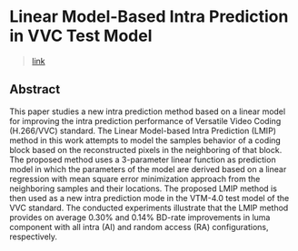 # Linear Model-Based Intra Prediction in VVC Test Model
> [link](https://ieeexplore.ieee.org/document/9054405)

## Abstract
This paper studies a new intra prediction method based on a linear model for improving the intra prediction performance of Versatile Video Coding (H.266/VVC) standard. The Linear Model-based Intra Prediction (LMIP) method in this work attempts to model the samples behavior of a coding block based on the reconstructed pixels in the neighboring of that block. The proposed method uses a 3-parameter linear function as prediction model in which the parameters of the model are derived based on a linear regression with mean square error minimization approach from the neighboring samples and their locations. The proposed LMIP method is then used as a new intra prediction mode in the VTM-4.0 test model of the VVC standard. The conducted experiments illustrate that the LMIP method provides on average 0.30% and 0.14% BD-rate improvements in luma component with all intra (AI) and random access (RA) configurations, respectively.